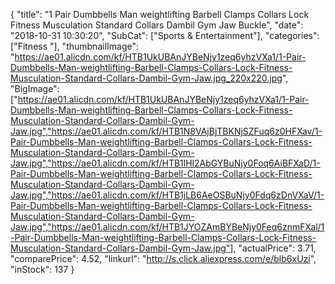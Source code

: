 {
	"title": "1 Pair Dumbbells Man weightlifting Barbell Clamps Collars Lock Fitness Musculation Standard Collars Dambil Gym Jaw Buckle",
	"date": "2018-10-31 10:30:20",
	"SubCat": ["Sports & Entertainment"],
	"categories": ["Fitness "],
	"thumbnailImage": "https://ae01.alicdn.com/kf/HTB1UkUBAnJYBeNjy1zeq6yhzVXa1/1-Pair-Dumbbells-Man-weightlifting-Barbell-Clamps-Collars-Lock-Fitness-Musculation-Standard-Collars-Dambil-Gym-Jaw.jpg_220x220.jpg",
	"BigImage": ["https://ae01.alicdn.com/kf/HTB1UkUBAnJYBeNjy1zeq6yhzVXa1/1-Pair-Dumbbells-Man-weightlifting-Barbell-Clamps-Collars-Lock-Fitness-Musculation-Standard-Collars-Dambil-Gym-Jaw.jpg","https://ae01.alicdn.com/kf/HTB1N8VAjBjTBKNjSZFuq6z0HFXav/1-Pair-Dumbbells-Man-weightlifting-Barbell-Clamps-Collars-Lock-Fitness-Musculation-Standard-Collars-Dambil-Gym-Jaw.jpg","https://ae01.alicdn.com/kf/HTB1lHl2AbGYBuNjy0Foq6AiBFXaD/1-Pair-Dumbbells-Man-weightlifting-Barbell-Clamps-Collars-Lock-Fitness-Musculation-Standard-Collars-Dambil-Gym-Jaw.jpg","https://ae01.alicdn.com/kf/HTB1jLB6AeOSBuNjy0Fdq6zDnVXaV/1-Pair-Dumbbells-Man-weightlifting-Barbell-Clamps-Collars-Lock-Fitness-Musculation-Standard-Collars-Dambil-Gym-Jaw.jpg","https://ae01.alicdn.com/kf/HTB1JYOZAmBYBeNjy0Feq6znmFXal/1-Pair-Dumbbells-Man-weightlifting-Barbell-Clamps-Collars-Lock-Fitness-Musculation-Standard-Collars-Dambil-Gym-Jaw.jpg"],
	"actualPrice": 3.71,
	"comparePrice": 4.52,
	"linkurl": "http://s.click.aliexpress.com/e/blb6xUzi",
	"inStock": 137
}
